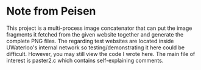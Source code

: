 # Note from Peisen

This project is a multi-process image concatenator that can put the image fragments it fetched from the given website together and generate the complete PNG files. The regarding test websites are located inside UWaterloo's internal network so testing/demonstrating it here could be difficult. However, you may still view the code I wrote here. The main file of interest is paster2.c which contains self-explaining comments.

